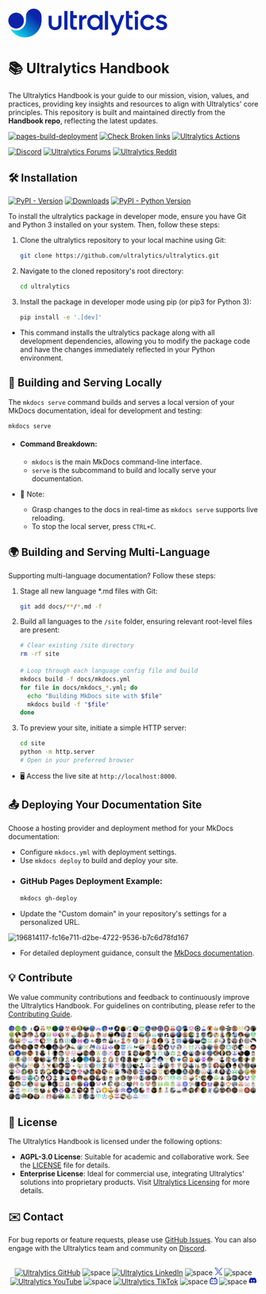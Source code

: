 <br>
<a href="https://www.ultralytics.com/" target="_blank"><img src="https://raw.githubusercontent.com/ultralytics/assets/main/logo/Ultralytics_Logotype_Original.svg" width="320" alt="Ultralytics logo"></a>

# 📚 Ultralytics Handbook

The Ultralytics Handbook is your guide to our mission, vision, values, and practices, providing key insights and resources to align with Ultralytics' core principles. This repository is built and maintained directly from the **Handbook repo**, reflecting the latest updates.

[![pages-build-deployment](https://github.com/ultralytics/handbook/actions/workflows/pages/pages-build-deployment/badge.svg)](https://github.com/ultralytics/handbook/actions/workflows/pages/pages-build-deployment)
[![Check Broken links](https://github.com/ultralytics/handbook/actions/workflows/links.yml/badge.svg)](https://github.com/ultralytics/handbook/actions/workflows/links.yml)
[![Ultralytics Actions](https://github.com/ultralytics/handbook/actions/workflows/format.yml/badge.svg)](https://github.com/ultralytics/handbook/actions/workflows/format.yml)

<a href="https://discord.com/invite/ultralytics"><img alt="Discord" src="https://img.shields.io/discord/1089800235347353640?logo=discord&logoColor=white&label=Discord&color=blue"></a> <a href="https://community.ultralytics.com/"><img alt="Ultralytics Forums" src="https://img.shields.io/discourse/users?server=https%3A%2F%2Fcommunity.ultralytics.com&logo=discourse&label=Forums&color=blue"></a> <a href="https://reddit.com/r/ultralytics"><img alt="Ultralytics Reddit" src="https://img.shields.io/reddit/subreddit-subscribers/ultralytics?style=flat&logo=reddit&logoColor=white&label=Reddit&color=blue"></a>

## 🛠️ Installation

[![PyPI - Version](https://img.shields.io/pypi/v/ultralytics?logo=pypi&logoColor=white)](https://pypi.org/project/ultralytics/)
[![Downloads](https://static.pepy.tech/badge/ultralytics)](https://pepy.tech/project/ultralytics)
[![PyPI - Python Version](https://img.shields.io/pypi/pyversions/ultralytics?logo=python&logoColor=gold)](https://pypi.org/project/ultralytics/)

To install the ultralytics package in developer mode, ensure you have Git and Python 3 installed on your system. Then, follow these steps:

1. Clone the ultralytics repository to your local machine using Git:

   ```bash
   git clone https://github.com/ultralytics/ultralytics.git
   ```

2. Navigate to the cloned repository's root directory:

   ```bash
   cd ultralytics
   ```

3. Install the package in developer mode using pip (or pip3 for Python 3):

   ```bash
   pip install -e '.[dev]'
   ```

- This command installs the ultralytics package along with all development dependencies, allowing you to modify the package code and have the changes immediately reflected in your Python environment.

## 🚀 Building and Serving Locally

The `mkdocs serve` command builds and serves a local version of your MkDocs documentation, ideal for development and testing:

```bash
mkdocs serve
```

- #### Command Breakdown:

  - `mkdocs` is the main MkDocs command-line interface.
  - `serve` is the subcommand to build and locally serve your documentation.

- 🧐 Note:

  - Grasp changes to the docs in real-time as `mkdocs serve` supports live reloading.
  - To stop the local server, press `CTRL+C`.

## 🌍 Building and Serving Multi-Language

Supporting multi-language documentation? Follow these steps:

1. Stage all new language \*.md files with Git:

   ```bash
   git add docs/**/*.md -f
   ```

2. Build all languages to the `/site` folder, ensuring relevant root-level files are present:

   ```bash
   # Clear existing /site directory
   rm -rf site

   # Loop through each language config file and build
   mkdocs build -f docs/mkdocs.yml
   for file in docs/mkdocs_*.yml; do
     echo "Building MkDocs site with $file"
     mkdocs build -f "$file"
   done
   ```

3. To preview your site, initiate a simple HTTP server:

   ```bash
   cd site
   python -m http.server
   # Open in your preferred browser
   ```

- 🖥️ Access the live site at `http://localhost:8000`.

## 📤 Deploying Your Documentation Site

Choose a hosting provider and deployment method for your MkDocs documentation:

- Configure `mkdocs.yml` with deployment settings.
- Use `mkdocs deploy` to build and deploy your site.

* ### GitHub Pages Deployment Example:
  ```bash
  mkdocs gh-deploy
  ```

- Update the "Custom domain" in your repository's settings for a personalized URL.

![196814117-fc16e711-d2be-4722-9536-b7c6d78fd167](https://user-images.githubusercontent.com/26833433/210150206-9e86dcd7-10af-43e4-9eb2-9518b3799eac.png)

- For detailed deployment guidance, consult the [MkDocs documentation](https://www.mkdocs.org/user-guide/deploying-your-docs/).

## 💡 Contribute

We value community contributions and feedback to continuously improve the Ultralytics Handbook. For guidelines on contributing, please refer to the [Contributing Guide](https://docs.ultralytics.com/help/contributing/).

<!-- Pictorial representation of our dedicated contributor community -->

![Ultralytics open-source contributors](https://raw.githubusercontent.com/ultralytics/assets/main/im/image-contributors.png)

## 📜 License

The Ultralytics Handbook is licensed under the following options:

- **AGPL-3.0 License**: Suitable for academic and collaborative work. See the [LICENSE](https://github.com/ultralytics/handbook/blob/main/LICENSE) file for details.
- **Enterprise License**: Ideal for commercial use, integrating Ultralytics' solutions into proprietary products. Visit [Ultralytics Licensing](https://www.ultralytics.com/license) for more details.

## ✉️ Contact

For bug reports or feature requests, please use [GitHub Issues](https://github.com/ultralytics/handbook/issues). You can also engage with the Ultralytics team and community on [Discord](https://discord.com/invite/ultralytics).

<br>
<div align="center">
  <a href="https://github.com/ultralytics"><img src="https://github.com/ultralytics/assets/raw/main/social/logo-social-github.png" width="3%" alt="Ultralytics GitHub"></a>
  <img src="https://github.com/ultralytics/assets/raw/main/social/logo-transparent.png" width="3%" alt="space">
  <a href="https://www.linkedin.com/company/ultralytics/"><img src="https://github.com/ultralytics/assets/raw/main/social/logo-social-linkedin.png" width="3%" alt="Ultralytics LinkedIn"></a>
  <img src="https://github.com/ultralytics/assets/raw/main/social/logo-transparent.png" width="3%" alt="space">
  <a href="https://twitter.com/ultralytics"><img src="https://github.com/ultralytics/assets/raw/main/social/logo-social-twitter.png" width="3%" alt="Ultralytics Twitter"></a>
  <img src="https://github.com/ultralytics/assets/raw/main/social/logo-transparent.png" width="3%" alt="space">
  <a href="https://youtube.com/ultralytics?sub_confirmation=1"><img src="https://github.com/ultralytics/assets/raw/main/social/logo-social-youtube.png" width="3%" alt="Ultralytics YouTube"></a>
  <img src="https://github.com/ultralytics/assets/raw/main/social/logo-transparent.png" width="3%" alt="space">
  <a href="https://www.tiktok.com/@ultralytics"><img src="https://github.com/ultralytics/assets/raw/main/social/logo-social-tiktok.png" width="3%" alt="Ultralytics TikTok"></a>
  <img src="https://github.com/ultralytics/assets/raw/main/social/logo-transparent.png" width="3%" alt="space">
  <a href="https://ultralytics.com/bilibili"><img src="https://github.com/ultralytics/assets/raw/main/social/logo-social-bilibili.png" width="3%" alt="Ultralytics BiliBili"></a>
  <img src="https://github.com/ultralytics/assets/raw/main/social/logo-transparent.png" width="3%" alt="space">
  <a href="https://discord.com/invite/ultralytics"><img src="https://github.com/ultralytics/assets/raw/main/social/logo-social-discord.png" width="3%" alt="Ultralytics Discord"></a>
</div>
